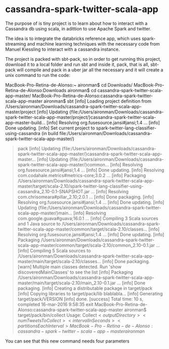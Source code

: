 # cassandra-spark-twitter-scala-app

The purpose of is tiny project is to learn about how to interact with a Cassandra db using scala, in adittion to use Apache Spark and twitter.

The idea is to integrate the databricks reference app, which uses spark-streaming and machine learning techniques with the necessary code from Manuel Kiessling to interact with a cassandra instance.

The project is packed with sbt-pack, so in order to get running this project, download it to a local folder and run sbt and inside it, pack, that is all, sbt-pack will compile and pack in a uber jar all the necessary and it will create a unix command to run the code:

MacBook-Pro-Retina-de-Alonso:~ aironman$ cd Downloads/
MacBook-Pro-Retina-de-Alonso:Downloads aironman$ cd cassandra-spark-twitter-scala-app-master/
MacBook-Pro-Retina-de-Alonso:cassandra-spark-twitter-scala-app-master aironman$ sbt
[info] Loading project definition from /Users/aironman/Downloads/cassandra-spark-twitter-scala-app-master/project
[info] Updating {file:/Users/aironman/Downloads/cassandra-spark-twitter-scala-app-master/project/}cassandra-spark-twitter-scala-app-master-build...
[info] Resolving org.fusesource.jansi#jansi;1.4 ...
[info] Done updating.
[info] Set current project to spark-twitter-lang-classifier-using-cassandra (in build file:/Users/aironman/Downloads/cassandra-spark-twitter-scala-app-master/)
> pack
[info] Updating {file:/Users/aironman/Downloads/cassandra-spark-twitter-scala-app-master/}cassandra-spark-twitter-scala-app-master...
[info] Updating {file:/Users/aironman/Downloads/cassandra-spark-twitter-scala-app-master/}common...
[info] Resolving org.fusesource.jansi#jansi;1.4 ...
[info] Done updating.
[info] Resolving com.codahale.metrics#metrics-core;3.0.2 ...
[info] Packaging /Users/aironman/Downloads/cassandra-spark-twitter-scala-app-master/target/scala-2.10/spark-twitter-lang-classifier-using-cassandra_2.10-0.1-SNAPSHOT.jar ...
[info] Resolving com.chrisomeara#pillar_2.10;2.0.1 ...
[info] Done packaging.
[info] Resolving org.fusesource.jansi#jansi;1.4 ...
[info] Done updating.
[info] Updating {file:/Users/aironman/Downloads/cassandra-spark-twitter-scala-app-master/}main...
[info] Resolving com.google.guava#guava;16.0.1 ...
[info] Compiling 3 Scala sources and 1 Java source to /Users/aironman/Downloads/cassandra-spark-twitter-scala-app-master/common/target/scala-2.10/classes...
[info] Resolving org.fusesource.jansi#jansi;1.4 ...
[info] Done updating.
[info] Packaging /Users/aironman/Downloads/cassandra-spark-twitter-scala-app-master/common/target/scala-2.10/common_2.10-0.1.jar ...
[info] Compiling 5 Scala sources to /Users/aironman/Downloads/cassandra-spark-twitter-scala-app-master/main/target/scala-2.10/classes...
[info] Done packaging.
[warn] Multiple main classes detected.  Run 'show discoveredMainClasses' to see the list
[info] Packaging /Users/aironman/Downloads/cassandra-spark-twitter-scala-app-master/main/target/scala-2.10/main_2.10-0.1.jar ...
[info] Done packaging.
[info] Creating a distributable package in target/pack
[info] Copying libraries to target/pack/lib
blablabla...
[info] Generating target/pack/VERSION
[info] done.
[success] Total time: 10 s, completed 16-mar-2016 9:58:35
> exit
MacBook-Pro-Retina-de-Alonso:cassandra-spark-twitter-scala-app-master aironman$ target/pack/bin/collect
Usage: Collect$<outputDirectory> <numTweetsToCollect> <intervalInSeconds> <partitionsEachInterval>
MacBook-Pro-Retina-de-Alonso:cassandra-spark-twitter-scala-app-master aironman$ 

You can see that this new command needs four parameters
